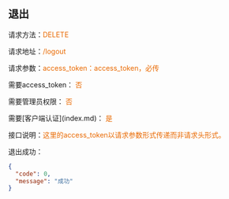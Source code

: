 ## 退出

<p>请求方法：<span style="color:#e96900">DELETE</p>
<p>请求地址：<span style="color:#e96900">/logout</span></p>
<p>请求参数：<span style="color:#e96900">access_token：access_token，必传</span></p>
<p>需要access_token： <span style="color:#e96900">否</span></p>
<p>需要管理员权限： <span style="color:#e96900">否</span></p>
需要[客户端认证](index.md)： <span style="color:#e96900">是</span>
<p>接口说明：<span style="color:#e96900">这里的access_token以请求参数形式传递而非请求头形式。</span></p>
<p></p>
退出成功：

```json
{
  "code": 0,
  "message": "成功"
}
```
